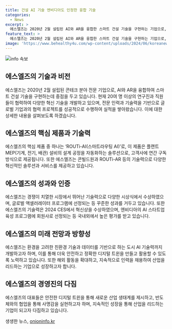 ```yaml
---
title: 건설 AI 기술 엔비디아도 인정한 융합 기술
categories:
  - News
excerpt: >
  에스엘즈는 2020년 2월 설립된 AI와 AR을 융합한 스마트 건설 기술을 구현하는 기업으로, 현재 20여 명이 넘는 연구진과 직원이 근무하고 있으며 미국 LA에도 지사를 설립하여 사업을 확장하고 있다. 이들의 주력 제품은 ROUTiAI로, 플랜트 MEP 설비의 설계를 자동화하는 솔루션이며, 현재 국내 반도체 공장의 디지털 트윈을 구현하는 프로젝트를 진행 중이다. 콘빌드원과 ROUTiAR 등의 기술력을 보유하고 있으며, 다수의 시상식에서 수상하고 있는 기업이다. 이와 함께 친환경과 데이터 중심의 기술을 개발하고, 해외 활동 및 도시 AI 기술력까지 개발하는 방침을 밝히고 있다. 이들은 더 큰 성장을 목표로 하며, 안전하고 정확한 솔루션을 개발하여 새로운 산업 생태계를 제시하고자 한다.
feature_text: >
  에스엘즈는 2020년 2월 설립된 AI와 AR을 융합한 스마트 건설 기술을 구현하는 기업으로, 현재 20여 명이 넘는 연구진과 직원이 근무하고 있으며 미국 LA에도 지사를 설립하여 사업을 확장하고 있다. 이들의 주력 제품은 ROUTiAI로, 플랜트 MEP 설비의 설계를 자동화하는 솔루션이며, 현재 국내 반도체 공장의 디지털 트윈을 구현하는 프로젝트를 진행 중이다. 콘빌드원과 ROUTiAR 등의 기술력을 보유하고 있으며, 다수의 시상식에서 수상하고 있는 기업이다. 이와 함께 친환경과 데이터 중심의 기술을 개발하고, 해외 활동 및 도시 AI 기술력까지 개발하는 방침을 밝히고 있다. 이들은 더 큰 성장을 목표로 하며, 안전하고 정확한 솔루션을 개발하여 새로운 산업 생태계를 제시하고자 한다.
image: 'https://www.behealthy4u.com/wp-content/uploads/2024/06/koreanews.jpg'
---
```


<p><img src="https://www.behealthy4u.com/wp-content/uploads/2024/06/koreanews.jpg" alt="info 속보" /></p>

<h2 data-ke-size="size26">에스엘즈의 기술과 비전</h2>

<p data-ke-size="size16">에스엘즈는 2020년 2월 설립된 콘테크 분야 전문 기업으로, AI와 AR을 융합하여 스마트 건설 기술을 구현하는데 중점을 두고 있습니다. 현재 20여 명 이상의 연구진과 직원들이 협력하여 다양한 혁신 기술을 개발하고 있으며, 전문 인력과 기술력을 기반으로 글로벌 기업과의 협력 프로젝트를 성공적으로 수행하여 실적을 쌓아왔습니다. 이에 대한 상세한 내용을 살펴보도록 하겠습니다.</p>

<h2 data-ke-size="size26">에스엘즈의 핵심 제품과 기술력</h2>

<p data-ke-size="size16">에스엘즈의 핵심 제품 중 하나는 ‘ROUTi-AI(스마트라우팅 AI)’로, 이 제품은 플랜트 MEP(기계, 전기, 배관) 설비의 설계 공정을 자동화하는 솔루션으로, 고객사에 연간 구독 방식으로 제공됩니다. 또한 에스엘즈는 콘빌드원과 ROUTi-AR 등의 기술력으로 다양한 혁신적인 솔루션과 서비스를 제공하고 있습니다.</p>

<h2 data-ke-size="size26">에스엘즈의 성과와 인증</h2>

<p data-ke-size="size16">에스엘즈는 경쟁이 치열한 시장에서 뛰어난 기술력으로 다양한 시상식에서 수상하였으며, 글로벌 액셀러레이터 프로그램에 선정되는 등 꾸준한 성과를 거두고 있습니다. 또한 에스엘즈의 기술력은 2024 CES에서 혁신상을 수상하였으며, 엔비디아의 AI 스타트업 육성 프로그램에 회원사로 선정되는 등 국내외에서 높은 평가를 받고 있습니다.</p>

<h2 data-ke-size="size26">에스엘즈의 미래 전망과 방향성</h2>

<p data-ke-size="size16">에스엘즈는 환경을 고려한 친환경 기술과 데이터를 기반으로 하는 도시 AI 기술력까지 개발하고자 하며, 이를 통해 더욱 안전하고 정확한 디지털 트윈을 만들고 활용할 수 있도록 노력하고 있습니다. 또한 해외 활동을 확대하고, 지속적으로 인력을 채용하여 산업을 리드하는 기업으로 성장하고자 합니다.</p>

<h2 data-ke-size="size26">에스엘즈의 경영진의 다짐</h2>

<p data-ke-size="size16">에스엘즈의 대표들은 안전한 디지털 트윈을 통해 새로운 산업 생태계를 제시하고, 반도체와의 협업을 통해 사명감을 실현하고자 하며, 지속적인 성장을 통해 산업을 리드하는 기업이 되고자 다짐하고 있습니다.</p>
생생한 뉴스, <a href="https://onioninfo.kr" rel="dofollow">onioninfo.kr</a>


